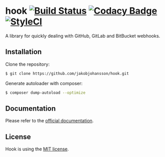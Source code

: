 # hook [![Build Status](https://travis-ci.org/jakobjohansson/hook.svg?branch=master)](https://travis-ci.org/jakobjohansson/hook) [![Codacy Badge](https://api.codacy.com/project/badge/Grade/aec1b5740a6b43bd8754ae2bfad56bc7)](https://www.codacy.com/app/jakobjohansson2/hook?utm_source=github.com&amp;utm_medium=referral&amp;utm_content=jakobjohansson/hook&amp;utm_campaign=Badge_Grade) [![StyleCI](https://styleci.io/repos/83210515/shield?branch=master&style=flat)](https://styleci.io/repos/83210515)

A library for quickly dealing with GitHub, GitLab and BitBucket webhooks.

## Installation
Clone the repository:
```bash
$ git clone https://github.com/jakobjohansson/hook.git
```
Generate autoloader with composer:
```bash
$ composer dump-autoload --optimize
```

## Documentation
Please refer to the [official documentation](https://jakobjohansson.github.io/hook/).

## License
Hook is using the [MIT license](https://github.com/jakobjohansson/hook/blob/master/LICENSE.txt).
